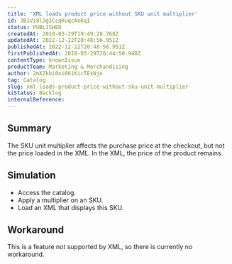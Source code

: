 ```yaml
---
title: 'XML loads product price without SKU unit multiplier'
id: 3B1Vi8l3gICcqKuqcAoKqI
status: PUBLISHED
createdAt: 2018-03-29T19:49:29.768Z
updatedAt: 2022-12-22T20:48:56.951Z
publishedAt: 2022-12-22T20:48:56.951Z
firstPublishedAt: 2018-03-29T20:44:50.940Z
contentType: knownIssue
productTeam: Marketing & Merchandising
author: 2mXZkbi0oi061KicTExNjo
tag: Catalog
slug: xml-loads-product-price-without-sku-unit-multiplier
kiStatus: Backlog
internalReference: 
---
```


## Summary

The SKU unit multiplier affects the purchase price at the checkout, but not the price loaded in the XML. In the XML, the price of the product remains.

## Simulation

- Access the catalog.
- Apply a multiplier on an SKU.
- Load an XML that displays this SKU.

## Workaround

This is a feature not supported by XML, so there is currently no workaround.

